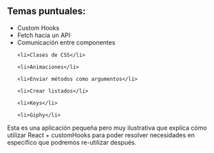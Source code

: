 <h2>Temas puntuales:</h2>

<ul>
 <li>Custom Hooks</li>
 <li>Fetch hacia un API</li>
<li>Comunicación entre componentes</li>

    <li>Clases de CSS</li>

    <li>Animaciones</li>

    <li>Enviar métodos como argumentos</li>

    <li>Crear listados</li>

    <li>Keys</li>

    <li>Giphy</li>

</ul>

Esta es una aplicación pequeña pero muy ilustrativa que explica cómo utilizar React + customHooks para poder resolver necesidades en específico que podremos re-utilizar después.
